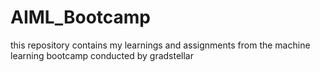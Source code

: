 # AIML_Bootcamp

this repository contains my learnings and assignments from the machine learning bootcamp conducted by gradstellar
